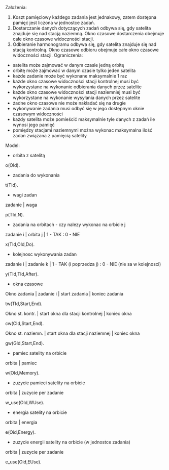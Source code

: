 Założenia:

1. Koszt pamięciowy każdego zadania jest jednakowy, zatem dostępna pamięć jest liczona w jednostce zadań.
2. Dostarczanie danych dotyczących zadań odbywa się, gdy satelita znajduje się nad stacją naziemną. Okno czasowe dostarczenia obejmuje całe okno czasowe widoczności stacji.
3. Odbieranie harmonogramu odbywa się, gdy satelita znajduje się nad stacją kontrolną. Okno czasowe odbioru obejmuje całe okno czasowe widoczności stacji.
Ograniczenia: 
- satelita może zajmować w danym czasie jedną orbitę
- orbitę może zajmować w danym czasie tylko jeden satelita
- każde zadanie może być wykonane maksymalnie 1 raz
- każde okno czasowe widoczności stacji kontrolnej musi być wykorzystane na wykonanie odbierania danych przez satelite
- każde okno czasowe widoczności stacji naziemniej musi być wykorzystane na wykonanie wysyłania danych przez satelite
- żadne okno czasowe nie może nakładać się na drugie
- wykonywanie zadania musi odbyć się w jego dostępnym oknie czasowym widoczności
- każdy satelita może pomieścić maksymalnie tyle danych z zadań ile wynosi jego pamięć
- pomiędzy stacjami naziemnymi można wykonac maksymalna ilość zadan związana z pamięcią satelity

Model:
- orbita z satelitą

o(OId).

- zadania do wykonania

t(TId).

- wagi zadan

zadanie | waga

p(TId,N).

- zadania na orbitach - czy nalezy wykonac na orbicie j

zadanie i | orbita j | 1 - TAK : 0 - NIE

x(TId,OId,Do).

- kolejnosc wykonywania zadan

zadanie i | zadanie k | 1 - TAK (i poprzedza j) : 0 - NIE (nie sa w kolejnosci)

y(TId,TId,After).

- okna czasowe

Okno zadania | zadanie i | start zadania | koniec zadania

tw(TId,Start,End).

Okno st. kontr. | start okna dla stacji kontrolnej | koniec okna

cw(CId,Start,End).

Okno st. naziemn. | start okna dla stacji naziemnej | koniec okna

gw(GId,Start,End).

- pamiec satelity na orbicie

orbita | pamiec

w(OId,Memory).

- zuzycie pamieci satelity na orbicie

orbita | zuzycie per zadanie

w_use(OId,WUse).

- energia satelity na orbicie

orbita | energia

e(Oid,Energy).

- zuzycie energii satelity na orbicie (w jednostce zadania)

orbita | zuzycie per zadanie

e_use(Oid,EUse).


